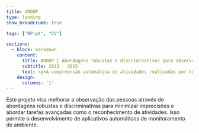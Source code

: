 ```yaml
---
title: ARDOP
type: landing
show_breadcrumb: true

tags: ["RP-pt", "CV"]

sections:
  - block: markdown
    content:
      title: ARDOP | Abordagens robustas e discriminativas para observação de pessoas
      subtitle: 2013 - 2015
      text: <p>A compreensão automática de atividades realizadas por humanos em vídeos é de grande interesse, pois permite o monitoramento de ambientes a partir da análise da interação entre os indivíduos e seus comportamentos. Dessa forma, novas tecnologias para prevenção de acidentes e identificação de comportamentos suspeitos poderão ser desenvolvidas. Portanto, gerando benefícios e maior bem-estar para a sociedade. Para que as atividades realizadas por seres humanos sejam analisadas automaticamente, tarefas como detecção, reconhecimento, rastreamento e reidentificação de pessoas e o reconhecimento de ações individuais devem ser realizadas com precisão e eficiência. Tais tarefas compõem a subárea da visão computacional denominada observação de pessoas, que trata da análise de imagens e vídeos contendo humanos. Este projeto visa resolver problemas relacionados à observação de pessoas focando em abordagens robustas e discriminativas para que o número de resultados imprecisos seja reduzido e problemas de nível superior, como reconhecimento de atividades, possam ser resolvidos, permitindo assim que aplicações de monitoramento automático de ambientes sejam desenvolvidas.
    design:
      columns: '1'
---
```


Este projeto visa melhorar a observação das pessoas através de abordagens robustas e discriminativas para minimizar imprecisões e abordar tarefas avançadas como o reconhecimento de atividades. Isso permite o desenvolvimento de aplicativos automáticos de monitoramento de ambiente.